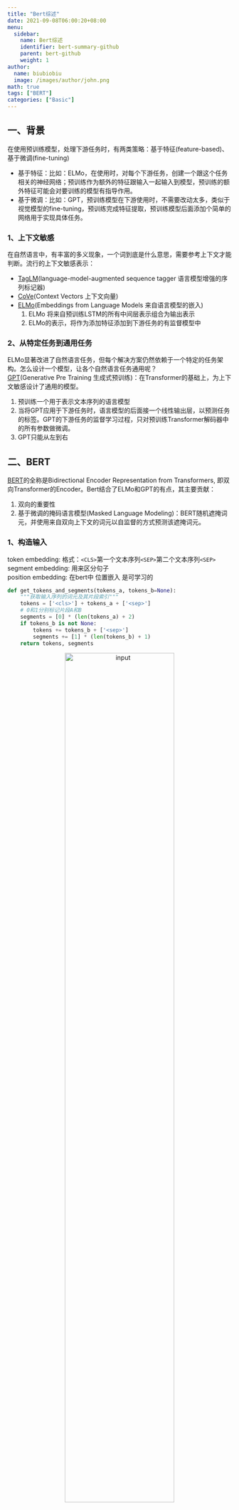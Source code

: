 ```yaml
---
title: "Bert综述"
date: 2021-09-08T06:00:20+08:00
menu:
  sidebar:
    name: Bert综述
    identifier: bert-summary-github
    parent: bert-github
    weight: 1
author:
  name: biubiobiu
  image: /images/author/john.png
math: true
tags: ["BERT"]
categories: ["Basic"]
---
```



## 一、背景
在使用预训练模型，处理下游任务时，有两类策略：基于特征(feature-based)、基于微调(fine-tuning)
  - 基于特征：比如：ELMo，在使用时，对每个下游任务，创建一个跟这个任务相关的神经网络；预训练作为额外的特征跟输入一起输入到模型，预训练的额外特征可能会对要训练的模型有指导作用。
  - 基于微调：比如：GPT，预训练模型在下游使用时，不需要改动太多，类似于视觉模型的fine-tuning，预训练完成特征提取，预训练模型后面添加个简单的网络用于实现具体任务。

### 1、上下文敏感
在自然语言中，有丰富的多义现象，一个词到底是什么意思，需要参考上下文才能判断。流行的上下文敏感表示：
  - <a href="https://arxiv.org/abs/1705.00108" target="blank">TagLM</a>(language-model-augmented sequence tagger 语言模型增强的序列标记器)
  - <a href="https://arxiv.org/abs/1708.00107" target="blank">CoVe</a>(Context Vectors 上下文向量)
  - <a href="https://arxiv.org/abs/1802.05365" target="blank">ELMo</a>(Embeddings from Language Models 来自语言模型的嵌入)
    1. ELMo 将来自预训练LSTM的所有中间层表示组合为输出表示
    2. ELMo的表示，将作为添加特征添加到下游任务的有监督模型中

### 2、从特定任务到通用任务
ELMo显著改进了自然语言任务，但每个解决方案仍然依赖于一个特定的任务架构。怎么设计一个模型，让各个自然语言任务通用呢？<br>
<a href="https://www.cs.ubc.ca/~amuham01/LING530/papers/radford2018improving.pdf" target="blank">GPT</a>(Generative Pre Training 生成式预训练)：在Transformer的基础上，为上下文敏感设计了通用的模型。

  1. 预训练一个用于表示文本序列的语言模型
  2. 当将GPT应用于下游任务时，语言模型的后面接一个线性输出层，以预测任务的标签。GPT的下游任务的监督学习过程，只对预训练Transformer解码器中的所有参数做微调。
  3. GPT只能从左到右


## 二、BERT
<a href="https://arxiv.org/abs/1810.04805" target="blank">BERT</a>的全称是Bidirectional Encoder Representation from Transformers, 即双向Transformer的Encoder。Bert结合了ELMo和GPT的有点，其主要贡献：

  1. 双向的重要性
  2. 基于微调的掩码语言模型(Masked Language Modeling)：BERT随机遮掩词元，并使用来自双向上下文的词元以自监督的方式预测该遮掩词元。

### 1、**构造输入**
token embedding: 格式：`<CLS>`第一个文本序列`<SEP>`第二个文本序列`<SEP>`<br>
segment embedding: 用来区分句子<br>
position embedding: 在bert中 位置嵌入 是可学习的<br>
```python
def get_tokens_and_segments(tokens_a, tokens_b=None):
    """获取输入序列的词元及其片段索引"""
    tokens = ['<cls>'] + tokens_a + ['<sep>']
    # 0和1分别标记片段A和B
    segments = [0] * (len(tokens_a) + 2)
    if tokens_b is not None:
        tokens += tokens_b + ['<sep>']
        segments += [1] * (len(tokens_b) + 1)
    return tokens, segments
```
<p align="center"><img src="https://s2.loli.net/2022/05/21/fzAiG9ZIhB3X1c4.jpg" width="70%" height="70%" title="input" alt="input"></p>


### 2、**MLM**
**词元维度**<br>
在预训练任务中，随机选择15%的词元作为预测的遮掩词元。
  - 80%的概率 替换为特殊词元 `<mask>` （填词）
  - 10%的概率 替换为 随机词元 （纠错）
  - 10%的概率 不做任何处理 （作弊）

> 为什么选择15%的mask量? <br>
> 
> 在这15%中，为啥有3种类型？ <br>
> 1. 由于 预训练过程中有mask，在fine-tuning、推理的时候是没有mask的。为了能保持一致，保持了80%是 token <mask> ，其余的是有对于的值是其他token。
> 2. 10%为错误的token，这个是为了保持模型的纠错能力
> 3. 10%为正确的token，为了避免让模型认为：给出的token都是错误的，所以一部分是正确的token

```python
class MaskLM(nn.Module):
    """BERT的掩蔽语言模型任务"""
    def __init__(self, vocab_size, num_hiddens, num_inputs=768, **kwargs):
        super(MaskLM, self).__init__(**kwargs)
        self.mlp = nn.Sequential(nn.Linear(num_inputs, num_hiddens),
                                 nn.ReLU(),
                                 nn.LayerNorm(num_hiddens),
                                 nn.Linear(num_hiddens, vocab_size))

    def forward(self, X, pred_positions):
        num_pred_positions = pred_positions.shape[1]
        pred_positions = pred_positions.reshape(-1)
        batch_size = X.shape[0]
        batch_idx = torch.arange(0, batch_size)
        # 假设batch_size=2，num_pred_positions=3
        # 那么batch_idx是np.array（[0,0,0,1,1,1]）
        # batch_idx: batch * 序列大小
        batch_idx = torch.repeat_interleave(batch_idx, num_pred_positions)
        masked_X = X[batch_idx, pred_positions]
        # masked_x的形状：（batch, 每个序列中被mask词的个数, 词元特征维度）
        masked_X = masked_X.reshape((batch_size, num_pred_positions, -1))
        mlm_Y_hat = self.mlp(masked_X)
        # 输出mlm_Y_hat形状：（batch, 每个序列中被mask词的个数, vocab_size）
        return mlm_Y_hat

```


### 3、预测下一句
**句子维度**<br>
尽管MLM能够使用上下文来表示词元，但它不能显式地建模文本对之间的逻辑关系，为了帮助理解两个文本序列之间的关系，BERT在预训练中考虑了一个二元分类：预测下一句。<br>
  - 在为预训练构建句子对儿时，50%的概率 句子对儿是连续句子；50%的概率 句子对儿不是连续句子。
```python
class NextSentencePred(nn.Module):
    """BERT的下一句预测任务"""
    def __init__(self, num_inputs, **kwargs):
        super(NextSentencePred, self).__init__(**kwargs)
        self.output = nn.Linear(num_inputs, 2)

    def forward(self, X):
        # X的形状：(batchsize,num_hiddens)
        return self.output(X)
```


### 4、bert模型

位置编码，是可学习的。<font color=f00000>nn.Parameter()</font>


```python

class BERTEncoder(nn.Module):
    """BERT编码器"""
    def __init__(self, vocab_size, num_hiddens, norm_shape, ffn_num_input,
                 ffn_num_hiddens, num_heads, num_layers, dropout,
                 max_len=1000, key_size=768, query_size=768, value_size=768,
                 **kwargs):
        super(BERTEncoder, self).__init__(**kwargs)
        self.token_embedding = nn.Embedding(vocab_size, num_hiddens)
        self.segment_embedding = nn.Embedding(2, num_hiddens) 
        self.blks = nn.Sequential()
        for i in range(num_layers):
            self.blks.add_module(f"{i}", 
                                 d2l.EncoderBlock(key_size, query_size, value_size, num_hiddens, norm_shape, 
                                                  ffn_num_input, ffn_num_hiddens, num_heads, dropout, True))
        # 在BERT中，位置嵌入是可学习的，因此我们创建一个足够长的位置嵌入参数
        self.pos_embedding = nn.Parameter(torch.randn(1, max_len, num_hiddens))

    def forward(self, tokens, segments, valid_lens):
        # 在以下代码段中，X的形状保持不变：（批量大小，最大序列长度，num_hiddens）
        X = self.token_embedding(tokens) + self.segment_embedding(segments)
        X = X + self.pos_embedding.data[:, :X.shape[1], :]
        for blk in self.blks:
            X = blk(X, valid_lens)
        return X

class BERTModel(nn.Module):
    """BERT模型"""
    def __init__(self, vocab_size, num_hiddens, norm_shape, ffn_num_input,
                 ffn_num_hiddens, num_heads, num_layers, dropout,
                 max_len=1000, key_size=768, query_size=768, value_size=768,
                 hid_in_features=768, mlm_in_features=768, nsp_in_features=768):
        super(BERTModel, self).__init__()
        self.encoder = BERTEncoder(vocab_size, num_hiddens, norm_shape, ffn_num_input, ffn_num_hiddens, num_heads, num_layers,
                    dropout, max_len=max_len, key_size=key_size, query_size=query_size, value_size=value_size)
        self.hidden = nn.Sequential(nn.Linear(hid_in_features, num_hiddens), 
                                    nn.Tanh())
        self.mlm = MaskLM(vocab_size, num_hiddens, mlm_in_features)
        self.nsp = NextSentencePred(nsp_in_features)

    def forward(self, tokens, segments, valid_lens=None, pred_positions=None):
        encoded_X = self.encoder(tokens, segments, valid_lens)
        # encoded_X 的形状：（批量大小，最大序列长度，num_hiddens）
        if pred_positions is not None:
            mlm_Y_hat = self.mlm(encoded_X, pred_positions)
        else:
            mlm_Y_hat = None
        # 用于下一句预测的多层感知机分类器的隐藏层，0是“<cls>”标记的索引
        nsp_Y_hat = self.nsp(self.hidden(encoded_X[:, 0, :]))
        return encoded_X, mlm_Y_hat, nsp_Y_hat
```

## 三、各式各样的Bert

### 1、Bert的问题

> 1. 预训练 与 fine-tuning 之间会有差异。<mask> 在预训练里存在，在fine-tuning是不存在的
> 2. 预训练的效率是比较低的，训练数据中只预测了15%的量   <font color=#f00000>ELECTA：针对这个问题改进。输出是判断这个token是否被mask</font>
> 3. 上下文长度只有512

<a href="http://mitchgordon.me/machine/learning/2019/11/18/all-the-ways-to-compress-BERT.html" target="bland">《All The Ways You Can Compress BERT》</a>

## 总结

BERT虽然对上下文有很强的编码能力，但是缺乏细粒度语义的表示。比如：</br>
  - The sky is blue today.
  - The sea is blue today.
sky 和sea 明明是天和海的区别，却因为上下文一样而得到极为相似的编码。细粒度表示能力的缺失会对真实任务造成很大的影响。

## 参考



